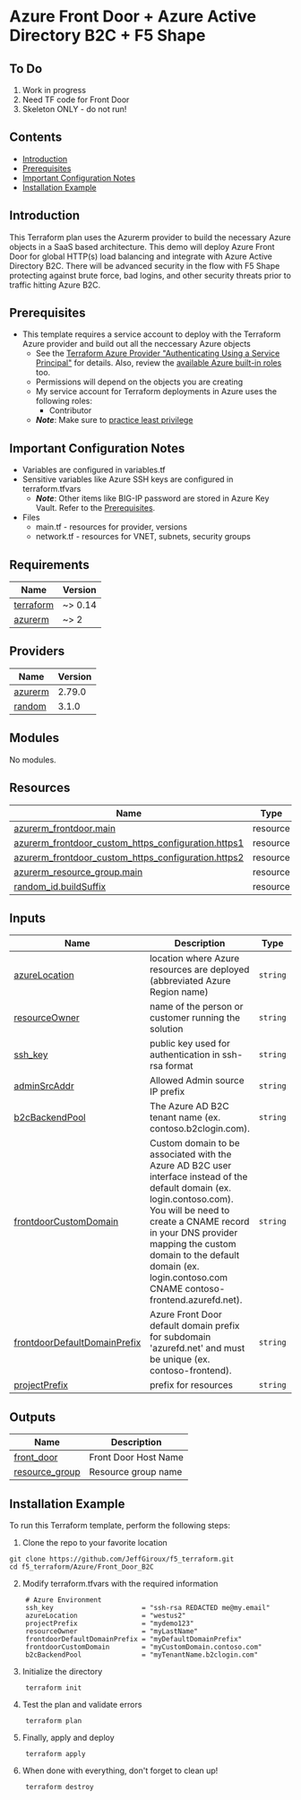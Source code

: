 # Azure Front Door + Azure Active Directory B2C + F5 Shape

## To Do
1. Work in progress
2. Need TF code for Front Door
3. Skeleton ONLY - do not run!

## Contents

- [Introduction](#introduction)
- [Prerequisites](#prerequisites)
- [Important Configuration Notes](#important-configuration-notes)
- [Installation Example](#installation-example)

## Introduction

This Terraform plan uses the Azurerm provider to build the necessary Azure objects in a SaaS based architecture. This demo will deploy Azure Front Door for global HTTP(s) load balancing and integrate with Azure Active Directory B2C. There will be advanced security in the flow with F5 Shape protecting against brute force, bad logins, and other security threats prior to traffic hitting Azure B2C.

## Prerequisites

- This template requires a service account to deploy with the Terraform Azure provider and build out all the neccessary Azure objects
  - See the [Terraform Azure Provider "Authenticating Using a Service Principal"](https://www.terraform.io/docs/providers/azurerm/guides/service_principal_client_secret.html) for details. Also, review the [available Azure built-in roles](https://docs.microsoft.com/en-gb/azure/role-based-access-control/built-in-roles) too.
  - Permissions will depend on the objects you are creating
  - My service account for Terraform deployments in Azure uses the following roles:
    - Contributor
  - ***Note***: Make sure to [practice least privilege](https://docs.microsoft.com/en-us/azure/security/fundamentals/identity-management-best-practices#lower-exposure-of-privileged-accounts)

## Important Configuration Notes

- Variables are configured in variables.tf
- Sensitive variables like Azure SSH keys are configured in terraform.tfvars
  - ***Note***: Other items like BIG-IP password are stored in Azure Key Vault. Refer to the [Prerequisites](#prerequisites).
- Files
  - main.tf - resources for provider, versions
  - network.tf - resources for VNET, subnets, security groups


<!-- markdownlint-disable no-inline-html -->
<!-- BEGINNING OF PRE-COMMIT-TERRAFORM DOCS HOOK -->
## Requirements

| Name | Version |
|------|---------|
| <a name="requirement_terraform"></a> [terraform](#requirement\_terraform) | ~> 0.14 |
| <a name="requirement_azurerm"></a> [azurerm](#requirement\_azurerm) | ~> 2 |

## Providers

| Name | Version |
|------|---------|
| <a name="provider_azurerm"></a> [azurerm](#provider\_azurerm) | 2.79.0 |
| <a name="provider_random"></a> [random](#provider\_random) | 3.1.0 |

## Modules

No modules.

## Resources

| Name | Type |
|------|------|
| [azurerm_frontdoor.main](https://registry.terraform.io/providers/hashicorp/azurerm/latest/docs/resources/frontdoor) | resource |
| [azurerm_frontdoor_custom_https_configuration.https1](https://registry.terraform.io/providers/hashicorp/azurerm/latest/docs/resources/frontdoor_custom_https_configuration) | resource |
| [azurerm_frontdoor_custom_https_configuration.https2](https://registry.terraform.io/providers/hashicorp/azurerm/latest/docs/resources/frontdoor_custom_https_configuration) | resource |
| [azurerm_resource_group.main](https://registry.terraform.io/providers/hashicorp/azurerm/latest/docs/resources/resource_group) | resource |
| [random_id.buildSuffix](https://registry.terraform.io/providers/hashicorp/random/latest/docs/resources/id) | resource |

## Inputs

| Name | Description | Type | Default | Required |
|------|-------------|------|---------|:--------:|
| <a name="input_azureLocation"></a> [azureLocation](#input\_azureLocation) | location where Azure resources are deployed (abbreviated Azure Region name) | `string` | n/a | yes |
| <a name="input_resourceOwner"></a> [resourceOwner](#input\_resourceOwner) | name of the person or customer running the solution | `string` | n/a | yes |
| <a name="input_ssh_key"></a> [ssh\_key](#input\_ssh\_key) | public key used for authentication in ssh-rsa format | `string` | n/a | yes |
| <a name="input_adminSrcAddr"></a> [adminSrcAddr](#input\_adminSrcAddr) | Allowed Admin source IP prefix | `string` | `"0.0.0.0/0"` | no |
| <a name="input_b2cBackendPool"></a> [b2cBackendPool](#input\_b2cBackendPool) | The Azure AD B2C tenant name (ex. contoso.b2clogin.com). | `string` | `null` | no |
| <a name="input_frontdoorCustomDomain"></a> [frontdoorCustomDomain](#input\_frontdoorCustomDomain) | Custom domain to be associated with the Azure AD B2C user interface instead of the default domain (ex. login.contoso.com). You will be need to create a CNAME record in your DNS provider mapping the custom domain to the default domain (ex. login.contoso.com CNAME contoso-frontend.azurefd.net). | `string` | `null` | no |
| <a name="input_frontdoorDefaultDomainPrefix"></a> [frontdoorDefaultDomainPrefix](#input\_frontdoorDefaultDomainPrefix) | Azure Front Door default domain prefix for subdomain 'azurefd.net' and must be unique (ex. contoso-frontend). | `string` | `null` | no |
| <a name="input_projectPrefix"></a> [projectPrefix](#input\_projectPrefix) | prefix for resources | `string` | `"demo"` | no |

## Outputs

| Name | Description |
|------|-------------|
| <a name="output_front_door"></a> [front\_door](#output\_front\_door) | Front Door Host Name |
| <a name="output_resource_group"></a> [resource\_group](#output\_resource\_group) | Resource group name |
<!-- END OF PRE-COMMIT-TERRAFORM DOCS HOOK -->
<!-- markdownlint-enable no-inline-html -->

## Installation Example

To run this Terraform template, perform the following steps:
  1. Clone the repo to your favorite location
  ```
  git clone https://github.com/JeffGiroux/f5_terraform.git
  cd f5_terraform/Azure/Front_Door_B2C
  ```
  2. Modify terraform.tfvars with the required information
  ```
      # Azure Environment
      ssh_key                      = "ssh-rsa REDACTED me@my.email"
      azureLocation                = "westus2"
      projectPrefix                = "mydemo123"
      resourceOwner                = "myLastName"
      frontdoorDefaultDomainPrefix = "myDefaultDomainPrefix"
      frontdoorCustomDomain        = "myCustomDomain.contoso.com"
      b2cBackendPool               = "myTenantName.b2clogin.com"
  ```
  3. Initialize the directory
  ```
      terraform init
  ```
  4. Test the plan and validate errors
  ```
      terraform plan
  ```
  5. Finally, apply and deploy
  ```
      terraform apply
  ```
  6. When done with everything, don't forget to clean up!
  ```
      terraform destroy
  ```
